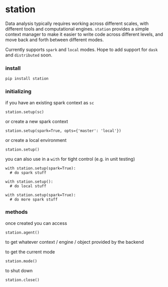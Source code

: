 # station

Data analysis typically requires working across different scales, with different tools and computational engines. `station` provides a simple context manager to make it easier to write code across different levels, and move back and forth between different modes.

Currently supports `spark` and `local` modes. Hope to add support for `dask` and `distributed` soon.

### install

```
pip install station
```

### initializing

if you have an existing spark context as `sc`
```
station.setup(sc)
```

or create a new spark context
```
station.setup(spark=True, opts={'master': 'local'})
```

or create a local environment
```
station.setup()
```

you can also use in a `with` for tight control (e.g. in unit testing)
```
with station.setup(spark=True):
  # do spark stuff
  
with station.setup():
  # do local stuff

with station.setup(spark=True):
  # do more spark stuff
```

### methods

once created you can access
```
station.agent()
```
to get whatever context / engine / object provided by the backend

to get the current mode
```
station.mode()
```

to shut down
```
station.close()
```
